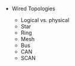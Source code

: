 <ul>
    <li>Wired Topologies</li>
    <ul>
        <li>Logical vs. physical</li>
        <li>Star</li>
        <li>Ring</li>
        <li>Mesh</li>
        <li>Bus</li>
        <li>CAN</li>
        <li>SCAN</li>
    </ul>
</ul>